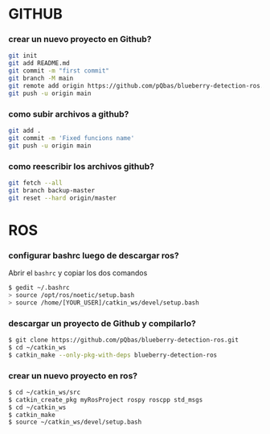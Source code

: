 # GITHUB

### crear un nuevo proyecto en Github?

```bash
git init
git add README.md
git commit -m "first commit"
git branch -M main
git remote add origin https://github.com/pQbas/blueberry-detection-ros.git
git push -u origin main
```

### como subir archivos a github?
```bash
git add . 
git commit -m 'Fixed funcions name' 
git push -u origin main
```

### como reescribir los archivos github?
```bash
git fetch --all
git branch backup-master
git reset --hard origin/master
```


# ROS

### configurar bashrc luego de descargar ros?

Abrir el `bashrc` y copiar los dos comandos

```bash
$ gedit ~/.bashrc
> source /opt/ros/noetic/setup.bash
> source /home/[YOUR_USER]/catkin_ws/devel/setup.bash
```

### descargar un proyecto de Github y compilarlo?
```bash
$ git clone https://github.com/pQbas/blueberry-detection-ros.git
$ cd ~/catkin_ws
$ catkin_make --only-pkg-with-deps blueberry-detection-ros
```
### crear un nuevo proyecto en ros?
```bash
$ cd ~/catkin_ws/src
$ catkin_create_pkg myRosProject rospy roscpp std_msgs
$ cd ~/catkin_ws
$ catkin_make
$ source ~/catkin_ws/devel/setup.bash
```
